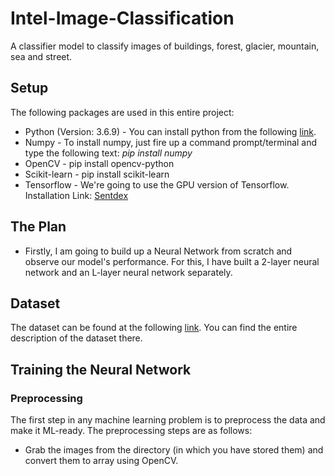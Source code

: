 # Intel-Image-Classification
A classifier model to classify images of buildings, forest, glacier, mountain, sea and street.

## Setup
The following packages are used in this entire project:
* Python (Version: 3.6.9) - You can install python from the following [link](https://www.python.org/downloads/).
* Numpy - To install numpy, just fire up a command prompt/terminal and type the following text: *pip install numpy*
* OpenCV - pip install opencv-python
* Scikit-learn - pip install scikit-learn
* Tensorflow - We're going to use the GPU version of Tensorflow. Installation Link: [Sentdex](https://pythonprogramming.net/how-to-cuda-gpu-tensorflow-deep-learning-tutorial/)

## The Plan

* Firstly, I am going to build up a Neural Network from scratch and observe our model's performance. For this, I have built a 2-layer neural network and an L-layer neural network separately.

## Dataset

The dataset can be found at the following [link](https://www.kaggle.com/puneet6060/intel-image-classification). You can find the entire description of the dataset there.

## Training the Neural Network

### Preprocessing

The first step in any machine learning problem is to preprocess the data and make it ML-ready. The preprocessing steps are as follows:
* Grab the images from the directory (in which you have stored them) and convert them to array using OpenCV.
